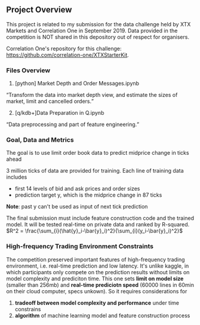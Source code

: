 ## Project Overview

This project is related to my submission for the data challenge held by XTX Markets and Correlation One in September 2019. Data provided in the competition is NOT shared in this depository out of respect for organisers.

Correlation One's repository for this challenge: https://github.com/correlation-one/XTXStarterKit.

### Files Overview

1. [python] Market Depth and Order Messages.ipynb

<q>Transform the data into market depth view, and estimate the sizes of market, limit and cancelled orders.

2. [q/kdb+]Data Preparation in Q.ipynb

<q>Data preprocessing and part of feature engineering.


### Goal, Data and Metrics
The goal is to use limit order book data to predict midprice change in ticks ahead

3 million ticks of data are provided for training. Each line of training data includes
- first 14 levels of bid and ask prices and order sizes
- prediction target y, which is the midprice change in 87 ticks

**Note**: past y can't be used as input of next tick prediction

The final submission must include feature construction code and the trained model. It will be tested real-time on private data and ranked by R-squared. 
$R^2 = \frac{\sum_{i}(\hat{y}_i-\bar{y}_i)^2}{\sum_{i}(y_i-\bar{y}_i)^2}$

### High-frequency Trading Environment Constraints
The competition preserved important features of high-frequency trading environment, i.e. real-time prediction and low latency. It's unlike kaggle, in which participants only compete on the prediction results without limits on model complexity and prediciton time. This one sets **limit on model size** (smaller than 256mb) and **real-time prediciotn speed** (60000 lines in 60min on their cloud computer, specs unkown). So it requires considerations for
1. **tradeoff between model complexity and performance** under time constrains
2. **algorithm** of machine learning model and feature construction process
